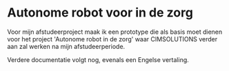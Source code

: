 # Autonome robot voor in de zorg #

Voor mijn afstudeerproject maak ik een prototype die als basis moet dienen voor het project 'Autonome robot in de zorg' waar CIMSOLUTIONS verder aan zal werken na mijn afstudeerperiode.

Verdere documentatie volgt nog, evenals een Engelse vertaling.

